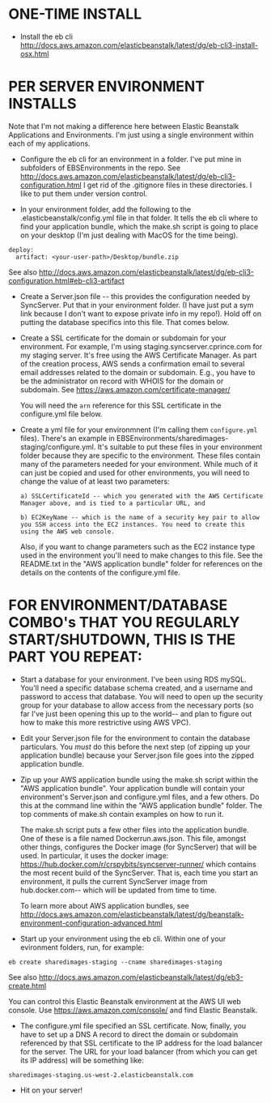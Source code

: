ONE-TIME INSTALL
================

* Install the eb cli
	http://docs.aws.amazon.com/elasticbeanstalk/latest/dg/eb-cli3-install-osx.html

PER SERVER ENVIRONMENT INSTALLS
===============================

  Note that I'm not making a difference here between Elastic Beanstalk Applications and Environments. I'm just using a single environment within each of my applications.

* Configure the eb cli for an environment in a folder. I've put mine in subfolders of EBSEnvironments in the repo. See http://docs.aws.amazon.com/elasticbeanstalk/latest/dg/eb-cli3-configuration.html
I get rid of the .gitignore files in these directories. I  like to put them under version control.

* In your environment folder, add the following to the .elasticbeanstalk/config.yml file in that folder. It tells the eb cli where to find your application bundle, which the make.sh script is going to place on your desktop (I'm just dealing with MacOS for the time being).

```
deploy:
  artifact: <your-user-path>/Desktop/bundle.zip
```

  See also http://docs.aws.amazon.com/elasticbeanstalk/latest/dg/eb-cli3-configuration.html#eb-cli3-artifact

* Create a Server.json file -- this provides the configuration needed by SyncServer. Put that in your environment folder. (I have just put a sym link because I don't want to expose private info in my repo!). Hold off on putting the database specifics into this file. That comes below.

* Create a SSL certificate for the domain or subdomain for your environment. For example, I'm using staging.syncserver.cprince.com for my staging server. It's free using the AWS Certificate Manager. As part of the creation process, AWS sends a confirmation email to several email addresses related to the domain or subdomain. E.g., you have to be the administrator on record with WHOIS for the domain or subdomain. See https://aws.amazon.com/certificate-manager/

  You will need the `arn` reference for this SSL certificate in the configure.yml file below.

* Create a yml file for your environmnent (I'm calling them `configure.yml` files). There's an example in EBSEnvironments/sharedimages-staging/configure.yml. It's suitable to put these files in your environment folder because they are specific to the environment. These files contain many of the parameters needed for your environment. While much of it can just be copied and used for other environments, you will need to change the value of at least two parameters:

	  a) SSLCertificateId -- which you generated with the AWS Certificate Manager above, and is tied to a particular URL, and 

	  b) EC2KeyName -- which is the name of a security key pair to allow you SSH access into the EC2 instances. You need to create this using the AWS web console.
    
  Also, if you want to change parameters such as the EC2 instance type used in the environment you'll need to make changes to this file. See the README.txt in the "AWS application bundle" folder for references on the details on the contents of the configure.yml file.

FOR ENVIRONMENT/DATABASE COMBO's THAT YOU REGULARLY START/SHUTDOWN, THIS IS THE PART YOU REPEAT:
================================================================================================

* Start a database for your environment. I've been using RDS mySQL. You'll need a specific database schema created, and a username and password to access that database. You will need to open up the security group for your database to allow access from the necessary ports (so far I've just been opening this up to the world-- and plan to figure out how to make this more restrictive using AWS VPC).

* Edit your Server.json file for the environment to contain the database particulars. You *must* do this before the next step (of zipping up your application bundle) because your Server.json file goes into the zipped application bundle.

* Zip up your AWS application bundle using the make.sh script within the "AWS application bundle". Your application bundle will contain your environment's Server.json and configure.yml files, and a few others. Do this at the command line within the "AWS application bundle" folder. The top comments of make.sh contain examples on how to run it.

  The make.sh script puts a few other files into the application bundle. One of these is a file named Dockerrun.aws.json. This file, amongst other things, configures the Docker image (for SyncServer) that will be used. In particular, it uses the docker image: https://hub.docker.com/r/crspybits/syncserver-runner/ which contains the most recent build of the SyncServer. That is, each time you start an environment, it pulls the current SyncServer image from hub.docker.com-- which will be updated from time to time.

  To learn more about AWS application bundles, see http://docs.aws.amazon.com/elasticbeanstalk/latest/dg/beanstalk-environment-configuration-advanced.html

* Start up your environment using the eb cli. Within one of your evironment folders, run, for example:

```
eb create sharedimages-staging --cname sharedimages-staging
```

  See also http://docs.aws.amazon.com/elasticbeanstalk/latest/dg/eb3-create.html

  You can control this Elastic Beanstalk environment at the AWS UI web console. Use https://aws.amazon.com/console/ and find Elastic Beanstalk.

* The configure.yml file specified an SSL certificate. Now, finally, you have to set up a DNS A record to direct the domain or subdomain referenced by that SSL certificate to the IP address for the load balancer for the server. The URL for your load balancer (from which you can get its IP address) will be something like:

```
sharedimages-staging.us-west-2.elasticbeanstalk.com
```

* Hit on your server!
